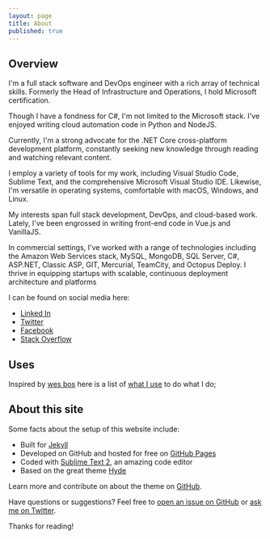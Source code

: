 ```yaml
---
layout: page
title: About
published: true
---
```


## Overview

I'm a full stack software and DevOps engineer with a rich array of technical skills. Formerly the Head of Infrastructure and Operations, I hold Microsoft certification.

Though I have a fondness for C#, I'm not limited to the Microsoft stack. I've enjoyed writing cloud automation code in Python and NodeJS.

Currently, I'm a strong advocate for the .NET Core cross-platform development platform, constantly seeking new knowledge through reading and watching relevant content.

I employ a variety of tools for my work, including Visual Studio Code, Sublime Text, and the comprehensive Microsoft Visual Studio IDE. Likewise, I'm versatile in operating systems, comfortable with macOS, Windows, and Linux.

My interests span full stack development, DevOps, and cloud-based work. Lately, I've been engrossed in writing front-end code in Vue.js and VanillaJS.

In commercial settings, I've worked with a range of technologies including the Amazon Web Services stack, MySQL, MongoDB, SQL Server, C#, ASP.NET, Classic ASP, GIT, Mercurial, TeamCity, and Octopus Deploy. I thrive in equipping startups with scalable, continuous deployment architecture and platforms

I can be found on social media here:

* [Linked In](https://www.linkedin.com/in/solrevdev)
* [Twitter](https://twitter.com/solrevdev)
* [Facebook](https://www.facebook.com/solrevdevtechradar/)
* [Stack Overflow](https://stackoverflow.com/users/2041/solrevdev)


## Uses

Inspired by [wes bos](https://wesbos.com/uses/) here is a list of [what I use](../uses/index.md) to do what I do;

## About this site

Some facts about the setup of this website include:

* Built for [Jekyll](http://jekyllrb.com)
* Developed on GitHub and hosted for free on [GitHub Pages](https://pages.github.com)
* Coded with [Sublime Text 2](http://sublimetext.com), an amazing code editor
* Based on the great theme [Hyde](http://hyde.getpoole.com)

Learn more and contribute on about the theme on [GitHub](https://github.com/poole).

Have questions or suggestions? Feel free to [open an issue on GitHub](https://github.com/solrevdev/solrevdev.github.io) or [ask me on Twitter](https://twitter.com/solrevdev).

Thanks for reading!
